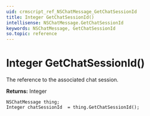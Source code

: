 ```yaml
---
uid: crmscript_ref_NSChatMessage_GetChatSessionId
title: Integer GetChatSessionId()
intellisense: NSChatMessage.GetChatSessionId
keywords: NSChatMessage, GetChatSessionId
so.topic: reference
---
```


# Integer GetChatSessionId()

The reference to the associated chat session.

**Returns:** Integer

```crmscript
NSChatMessage thing;
Integer chatSessionId  = thing.GetChatSessionId();
```

